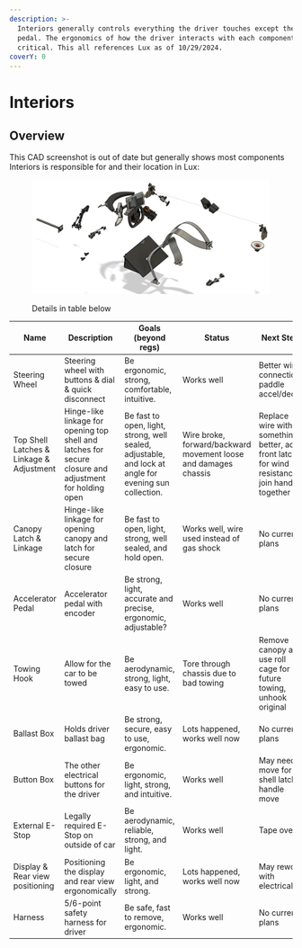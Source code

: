 ```yaml
---
description: >-
  Interiors generally controls everything the driver touches except the brake
  pedal. The ergonomics of how the driver interacts with each component is
  critical. This all references Lux as of 10/29/2024.
coverY: 0
---
```


# Interiors

## Overview

This CAD screenshot is out of date but generally shows most components Interiors is responsible for and their location in Lux:

<figure><img src="../.gitbook/assets/most of interiors.png" alt=""><figcaption><p>Details in table below</p></figcaption></figure>

<table data-full-width="true"><thead><tr><th>Name</th><th>Description</th><th width="201">Goals (beyond regs)</th><th>Status</th><th>Next Steps</th></tr></thead><tbody><tr><td>Steering Wheel</td><td>Steering wheel with buttons &#x26; dial &#x26; quick disconnect</td><td>Be ergonomic, strong, comfortable, intuitive.</td><td>Works well</td><td>Better wire connection, paddle accel/decel?</td></tr><tr><td>Top Shell Latches &#x26; Linkage &#x26; Adjustment</td><td>Hinge-like linkage for opening top shell and latches for secure closure and adjustment for holding open</td><td>Be fast to open, light, strong, well sealed, adjustable, and lock at angle for evening sun collection. </td><td>Wire broke, forward/backward movement loose and damages chassis</td><td>Replace wire with something better, add front latch for wind resistance, join handles together</td></tr><tr><td>Canopy Latch &#x26; Linkage</td><td>Hinge-like linkage for opening canopy and latch for secure closure</td><td>Be fast to open, light, strong, well sealed, and hold open.</td><td>Works well, wire used instead of gas shock</td><td>No current plans</td></tr><tr><td>Accelerator Pedal</td><td>Accelerator pedal with encoder</td><td>Be strong, light, accurate and precise, ergonomic, adjustable?</td><td>Works well</td><td>No current plans</td></tr><tr><td>Towing Hook</td><td>Allow for the car to be towed</td><td>Be aerodynamic, strong, light, easy to use.</td><td>Tore through chassis due to bad towing</td><td>Remove canopy and use roll cage for future towing, unhook original</td></tr><tr><td>Ballast Box</td><td>Holds driver ballast bag</td><td>Be strong, secure, easy to use, ergonomic.</td><td>Lots happened, works well now</td><td>No current plans</td></tr><tr><td>Button Box</td><td>The other electrical buttons for the driver</td><td>Be ergonomic, light, strong, and intuitive.</td><td>Works well</td><td>May need to move for top shell latch handle move</td></tr><tr><td>External E-Stop</td><td>Legally required E-Stop on outside of car</td><td>Be aerodynamic, reliable, strong, and light.</td><td>Works well</td><td>Tape over?</td></tr><tr><td>Display &#x26; Rear view positioning</td><td>Positioning the display and rear view ergonomically</td><td>Be ergonomic, light, and strong.</td><td>Lots happened, works well now</td><td>May rework with electrical</td></tr><tr><td>Harness</td><td>5/6-point safety harness for driver</td><td>Be safe, fast to remove, ergonomic.</td><td>Works well</td><td>No current plans</td></tr></tbody></table>

